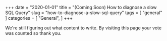 +++
date = "2020-01-01"
title = "(Coming Soon) How to diagnose a slow SQL Query"
slug = "how-to-diagnose-a-slow-sql-query"
tags = [
    "general"
]
categories = [
    "General",
]
+++

We're still figuring out what content to write. By visiting this page your vote was counted so thank you.